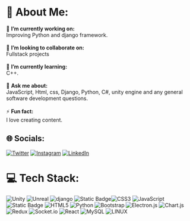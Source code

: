 # 💫 About Me:
🔭 **I’m currently working on:**  <br>Improving Python and django framework.<br><br>👯 **I’m looking to collaborate on:**  <br>Fullstack projects<br><br>🌱 **I’m currently learning:**  <br> C++.<br><br>💬 **Ask me about:**  <br>JavaScript, Html, css, Django, Python, C#, unity engine and any general software development questions.<br><br>⚡ **Fun fact:**  <br>I love creating content.


## 🌐 Socials:
[![Twitter](https://img.shields.io/badge/Twitter-%231DA1F2.svg?logo=Twitter&logoColor=white)](https://twitter.com/haroon_qasim) [![Instagram](https://img.shields.io/badge/Instagram-%23E4405F.svg?logo=Instagram&logoColor=white)](https://instagram.com/haroonqasimm) [![LinkedIn](https://img.shields.io/badge/LinkedIn-%230077B5.svg?logo=linkedin&logoColor=white)](https://www.linkedin.com/in/haroon-qasim-08b191340/)
# 💻 Tech Stack:
![Unity](https://img.shields.io/badge/unity-black?style=for-the-badge&logo=unity) ![Unreal](https://img.shields.io/badge/unreal-black?style=for-the-badge&logo=unreal%20engine) ![django](https://img.shields.io/badge/django-green?style=for-the-badge&logo=django) ![Static Badge](https://img.shields.io/badge/c%23-purple?style=for-the-badge&logo=C-Sharp)![CSS3](https://img.shields.io/badge/css3-%231572B6.svg?style=for-the-badge&logo=css3&logoColor=white) ![JavaScript](https://img.shields.io/badge/javascript-%23323330.svg?style=for-the-badge&logo=javascript&logoColor=%23F7DF1E)![Static Badge](https://img.shields.io/badge/c%2B%2B-blue?style=for-the-badge&logo=c%2B%2B) ![HTML5](https://img.shields.io/badge/html5-%23E34F26.svg?style=for-the-badge&logo=html5&logoColor=white) ![Python](https://img.shields.io/badge/python-3670A0?style=for-the-badge&logo=python&logoColor=ffdd54) ![Bootstrap](https://img.shields.io/badge/bootstrap-%23563D7C.svg?style=for-the-badge&logo=bootstrap&logoColor=white) ![Electron.js](https://img.shields.io/badge/Electron-191970?style=for-the-badge&logo=Electron&logoColor=white) ![Chart.js](https://img.shields.io/badge/chart.js-F5788D.svg?style=for-the-badge&logo=chart.js&logoColor=white) ![Redux](https://img.shields.io/badge/redux-%23593d88.svg?style=for-the-badge&logo=redux&logoColor=white) ![Socket.io](https://img.shields.io/badge/Socket.io-black?style=for-the-badge&logo=socket.io&badgeColor=010101) ![React](https://img.shields.io/badge/react-%2320232a.svg?style=for-the-badge&logo=react&logoColor=%2361DAFB) ![MySQL](https://img.shields.io/badge/mysql-%2300f.svg?style=for-the-badge&logo=mysql&logoColor=white) ![LINUX](https://img.shields.io/badge/Linux-FCC624?style=for-the-badge&logo=linux&logoColor=black)

<!-- ![](https://github-readme-stats.vercel.app/api?username=nwaliaez&theme=dark&hide_border=false&include_all_commits=false&count_private=false)<br/> -->
<!-- ![](https://github-readme-streak-stats.herokuapp.com/?user=nwaliaez&theme=dark&hide_border=false)<br/> -->



<!-- ### 🔝 Top Contributed Repo
![](https://github-contributor-stats.vercel.app/api?username=nwaliaez&limit=5&theme=tokyonight&combine_all_yearly_contributions=true)

---
[![](https://visitcount.itsvg.in/api?id=nwaliaez&icon=0&color=0)](https://visitcount.itsvg.in) -->

<!-- Proudly created with GPRM ( https://gprm.itsvg.in ) -->
